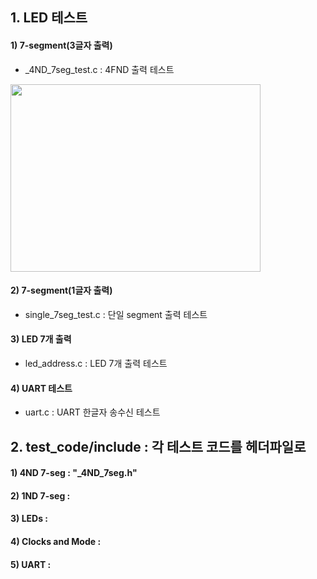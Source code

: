 ## 1. LED 테스트
#### 1) 7-segment(3글자 출력)
- _4ND_7seg_test.c : 4FND 출력 테스트
<img src="https://user-images.githubusercontent.com/60434800/154794185-8f5fc3ca-4b00-4517-acb9-4a86066f878c.png" width="400" height="300">


#### 2) 7-segment(1글자 출력)
- single_7seg_test.c : 단일 segment 출력 테스트

#### 3) LED 7개 출력
- led_address.c : LED 7개 출력 테스트

#### 4) UART 테스트
- uart.c : UART 한글자 송수신 테스트

## 2. test_code/include : 각 테스트 코드를 헤더파일로 
#### 1) 4ND 7-seg : "_4ND_7seg.h"

#### 2) 1ND 7-seg :

#### 3) LEDs : 

#### 4) Clocks and Mode :

#### 5) UART :
